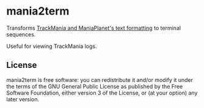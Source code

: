 # mania2term

Transforms [TrackMania and ManiaPlanet's text
formatting](https://wiki.xaseco.org/wiki/Text_formatting) to terminal
sequences.

Useful for viewing TrackMania logs.

## License

mania2term is free software: you can redistribute it and/or modify it
under the terms of the GNU General Public License as published by the
Free Software Foundation, either version 3 of the License, or (at your
option) any later version.
